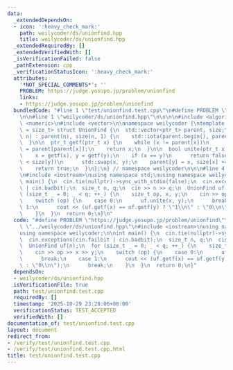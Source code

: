 ```yaml
---
data:
  _extendedDependsOn:
  - icon: ':heavy_check_mark:'
    path: weilycoder/ds/unionfind.hpp
    title: weilycoder/ds/unionfind.hpp
  _extendedRequiredBy: []
  _extendedVerifiedWith: []
  _isVerificationFailed: false
  _pathExtension: cpp
  _verificationStatusIcon: ':heavy_check_mark:'
  attributes:
    '*NOT_SPECIAL_COMMENTS*': ''
    PROBLEM: https://judge.yosupo.jp/problem/unionfind
    links:
    - https://judge.yosupo.jp/problem/unionfind
  bundledCode: "#line 1 \"test/unionfind.test.cpp\"\n#define PROBLEM \"https://judge.yosupo.jp/problem/unionfind\"\
    \n\n#line 1 \"weilycoder/ds/unionfind.hpp\"\n\n\n\n#include <algorithm>\n#include\
    \ <numeric>\n#include <vector>\n\nnamespace weilycoder {\ntemplate <typename ptr_t\
    \ = size_t> struct UnionFind {\n  std::vector<ptr_t> parent, size;\n\n  UnionFind(ptr_t\
    \ n) : parent(n), size(n, 1) {\n    std::iota(parent.begin(), parent.end(), 0);\n\
    \  }\n\n  ptr_t getf(ptr_t x) {\n    while (x != parent[x])\n      x = parent[x]\
    \ = parent[parent[x]];\n    return x;\n  }\n\n  bool unite(ptr_t x, ptr_t y) {\n\
    \    x = getf(x), y = getf(y);\n    if (x == y)\n      return false;\n    if (size[x]\
    \ < size[y])\n      std::swap(x, y);\n    parent[y] = x, size[x] += size[y];\n\
    \    return true;\n  }\n};\n} // namespace weilycoder\n\n\n#line 4 \"test/unionfind.test.cpp\"\
    \n#include <iostream>\nusing namespace std;\nusing namespace weilycoder;\n\nint\
    \ main() {\n  cin.tie(nullptr)->sync_with_stdio(false);\n  cin.exceptions(cin.failbit\
    \ | cin.badbit);\n  size_t n, q;\n  cin >> n >> q;\n  UnionFind uf(n);\n  for\
    \ (size_t _ = 0; _ < q; ++_) {\n    size_t op, x, y;\n    cin >> op >> x >> y;\n\
    \    switch (op) {\n    case 0:\n      uf.unite(x, y);\n      break;\n    case\
    \ 1:\n      cout << (uf.getf(x) == uf.getf(y) ? \"1\\n\" : \"0\\n\");\n      break;\n\
    \    }\n  }\n  return 0;\n}\n"
  code: "#define PROBLEM \"https://judge.yosupo.jp/problem/unionfind\"\n\n#include\
    \ \"../weilycoder/ds/unionfind.hpp\"\n#include <iostream>\nusing namespace std;\n\
    using namespace weilycoder;\n\nint main() {\n  cin.tie(nullptr)->sync_with_stdio(false);\n\
    \  cin.exceptions(cin.failbit | cin.badbit);\n  size_t n, q;\n  cin >> n >> q;\n\
    \  UnionFind uf(n);\n  for (size_t _ = 0; _ < q; ++_) {\n    size_t op, x, y;\n\
    \    cin >> op >> x >> y;\n    switch (op) {\n    case 0:\n      uf.unite(x, y);\n\
    \      break;\n    case 1:\n      cout << (uf.getf(x) == uf.getf(y) ? \"1\\n\"\
    \ : \"0\\n\");\n      break;\n    }\n  }\n  return 0;\n}"
  dependsOn:
  - weilycoder/ds/unionfind.hpp
  isVerificationFile: true
  path: test/unionfind.test.cpp
  requiredBy: []
  timestamp: '2025-10-29 23:28:06+08:00'
  verificationStatus: TEST_ACCEPTED
  verifiedWith: []
documentation_of: test/unionfind.test.cpp
layout: document
redirect_from:
- /verify/test/unionfind.test.cpp
- /verify/test/unionfind.test.cpp.html
title: test/unionfind.test.cpp
---
```

